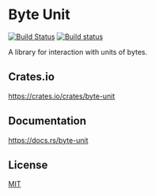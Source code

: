 Byte Unit
====================

[![Build Status](https://travis-ci.org/magiclen/Byte-Unit.svg?branch=master)](https://travis-ci.org/magiclen/Byte-Unit)
[![Build status](https://ci.appveyor.com/api/projects/status/e8cgt9or9gljh20k/branch/master?svg=true)](https://ci.appveyor.com/project/magiclen/Byte-Unit/branch/master)

A library for interaction with units of bytes.

## Crates.io

https://crates.io/crates/byte-unit

## Documentation

https://docs.rs/byte-unit

## License

[MIT](LICENSE)